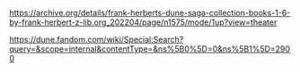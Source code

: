 https://archive.org/details/frank-herberts-dune-saga-collection-books-1-6-by-frank-herbert-z-lib.org_202204/page/n1575/mode/1up?view=theater

https://dune.fandom.com/wiki/Special:Search?query=&scope=internal&contentType=&ns%5B0%5D=0&ns%5B1%5D=2900